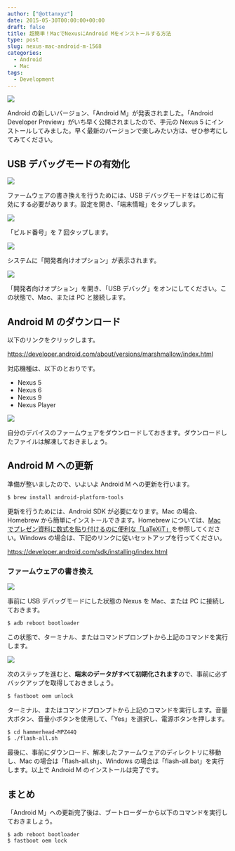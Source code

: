 ```yaml
---
author: ["@ottanxyz"]
date: 2015-05-30T00:00:00+00:00
draft: false
title: 超簡単！MacでNexusにAndroid Mをインストールする方法
type: post
slug: nexus-mac-android-m-1568
categories:
  - Android
  - Mac
tags:
  - Development
---
```


![](150529-5568fa2b9a7c5.jpg)

Android の新しいバージョン、「Android M」が発表されました。「Android Developer Preview」がいち早く公開されましたので、手元の Nexus 5 にインストールしてみました。早く最新のバージョンで楽しみたい方は、ぜひ参考にしてみてください。

## USB デバッグモードの有効化

![](150530-556901d27170f.png)

ファームウェアの書き換えを行うためには、USB デバッグモードをはじめに有効にする必要があります。設定を開き、「端末情報」をタップします。

![](150530-556901d6296eb.png)

「ビルド番号」を 7 回タップします。

![](150530-556901d96dcc7.png)

システムに「開発者向けオプション」が表示されます。

![](150530-556901dce4b54.png)

「開発者向けオプション」を開き、「USB デバッグ」をオンにしてください。この状態で、Mac、または PC と接続します。

## Android M のダウンロード

以下のリンクをクリックします。

https://developer.android.com/about/versions/marshmallow/index.html

対応機種は、以下のとおりです。

- Nexus 5
- Nexus 6
- Nexus 9
- Nexus Player

![](150529-5568fa2d38d65.png)

自分のデバイスのファームウェアをダウンロードしておきます。ダウンロードしたファイルは解凍しておきましょう。

## Android M への更新

準備が整いましたので、いよいよ Android M への更新を行います。

    $ brew install android-platform-tools

更新を行うためには、Android SDK が必要になります。Mac の場合、Homebrew から簡単にインストールできます。Homebrew については、[Mac でプレゼン資料に数式を貼り付けるのに便利な「LaTeXiT」](/posts/2014/09/mac-latex-presentation-92/)を参照してください。Windows の場合は、下記のリンクに従いセットアップを行ってください。

https://developer.android.com/sdk/installing/index.html

### ファームウェアの書き換え

![](150529-5568fa2fe4b80.jpg)

事前に USB デバッグモードにした状態の Nexus を Mac、または PC に接続しておきます。

    $ adb reboot bootloader

この状態で、ターミナル、またはコマンドプロンプトから上記のコマンドを実行します。

![](150529-5568fa31356e4.jpg)

次のステップを進むと、**端末のデータがすべて初期化されます**ので、事前に必ずバックアップを取得しておきましょう。

    $ fastboot oem unlock

ターミナル、またはコマンドプロンプトから上記のコマンドを実行します。音量大ボタン、音量小ボタンを使用して、「Yes」を選択し、電源ボタンを押します。

    $ cd hammerhead-MPZ44Q
    $ ./flash-all.sh

最後に、事前にダウンロード、解凍したファームウェアのディレクトリに移動し、Mac の場合は「flash-all.sh」、Windows の場合は「flash-all.bat」を実行します。以上で Android M のインストールは完了です。

## まとめ

「Android M」への更新完了後は、ブートローダーから以下のコマンドを実行しておきましょう。

    $ adb reboot bootloader
    $ fastboot oem lock

